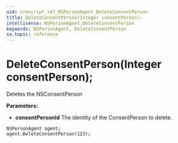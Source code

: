 ```yaml
---
uid: crmscript_ref_NSPersonAgent_DeleteConsentPerson
title: DeleteConsentPerson(Integer consentPerson);
intellisense: NSPersonAgent.DeleteConsentPerson
keywords: NSPersonAgent, DeleteConsentPerson
so.topic: reference
---
```


# DeleteConsentPerson(Integer consentPerson);

Deletes the NSConsentPerson
  
**Parameters:**
 - **consentPersonId** The identity of the ConsentPerson to delete.

```crmscript
NSPersonAgent agent;
agent.DeleteConsentPerson(123);
```

